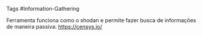 Tags #Information-Gathering

Ferramenta funciona como o shodan e permite fazer busca de informações de maneira passiva:
	https://censys.io/
